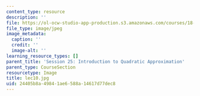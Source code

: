 ```yaml
---
content_type: resource
description: ''
file: https://ol-ocw-studio-app-production.s3.amazonaws.com/courses/18-01sc-single-variable-calculus-fall-2010/24405b8a49841ae6588a14617d77dec8_lec10.jpg
file_type: image/jpeg
image_metadata:
  caption: ''
  credit: ''
  image-alt: ''
learning_resource_types: []
parent_title: 'Session 25: Introduction to Quadratic Approximation'
parent_type: CourseSection
resourcetype: Image
title: lec10.jpg
uid: 24405b8a-4984-1ae6-588a-14617d77dec8
---
```

